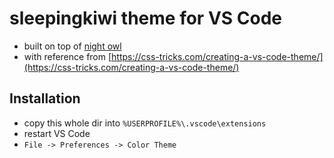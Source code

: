 # sleepingkiwi theme for VS Code

- built on top of [night owl](https://github.com/sdras/night-owl-vscode-theme)
- with reference from [https://css-tricks.com/creating-a-vs-code-theme/](https://css-tricks.com/creating-a-vs-code-theme/)

## Installation

- copy this whole dir into `%USERPROFILE%\.vscode\extensions`
- restart VS Code
- `File -> Preferences -> Color Theme`
